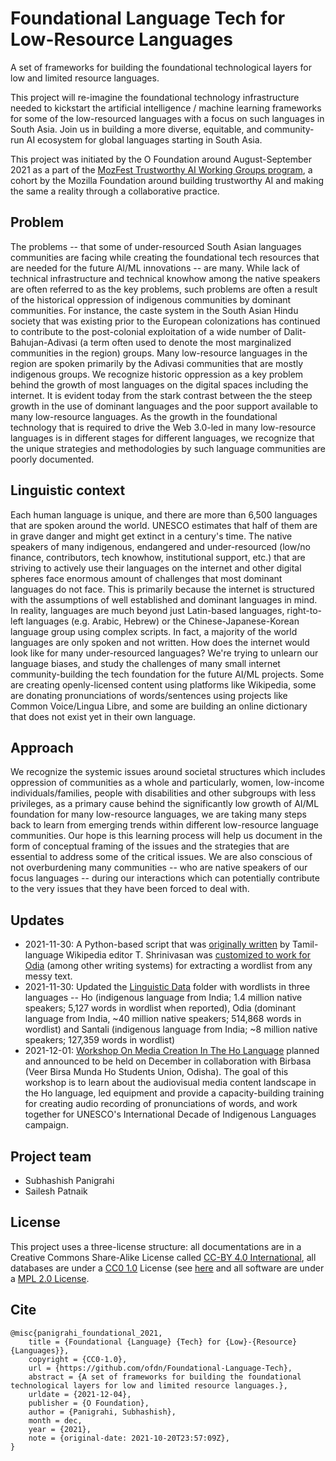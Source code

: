 # Foundational Language Tech for Low-Resource Languages
A set of frameworks for building the foundational technological layers for low and limited resource languages.

This project will re-imagine the foundational technology infrastructure needed to kickstart the artificial intelligence / machine learning frameworks for some of the low-resourced languages with a focus on such languages in South Asia. Join us in building a more diverse, equitable, and community-run AI ecosystem for global languages starting in South Asia.

This project was initiated by the O Foundation around August-September 2021 as a part of the [MozFest Trustworthy AI Working Groups program](https://web.archive.org/web/20210304203547/https://www.mozillafestival.org/en/get-involved/building-trustworthy-ai-working-group/), a cohort by the Mozilla Foundation around building trustworthy AI and making the same a reality through a collaborative practice.

## Problem
The problems -- that some of under-resourced South Asian languages communities are facing while creating the foundational tech resources that are needed for the future AI/ML innovations -- are many. While lack of technical infrastructure and technical knowhow among the native speakers are often referred to as the key problems, such problems are often a result of the historical oppression of indigenous communities by dominant communities. For instance, the caste system in the South Asian Hindu society that was existing prior to the European colonizations has continued to contribute to the post-colonial exploitation of a wide number of Dalit-Bahujan-Adivasi (a term often used to denote the most marginalized communities in the region) groups. Many low-resource languages in the region are spoken primarily by the Adivasi communities that are mostly indigenous groups. We recognize historic oppression as a key problem behind the growth of most languages on the digital spaces including the internet. It is evident today from the stark contrast between the the steep growth in the use of dominant languages and the poor support available to many low-resource languages. As the growth in the foundational technology that is required to drive the Web 3.0-led in many low-resource languages is in different stages for different languages, we recognize that the unique strategies and methodologies by such language communities are poorly documented.

## Linguistic context
Each human language is unique, and there are more than 6,500 languages that are spoken around the world. UNESCO estimates that half of them are in grave danger and might get extinct in a century's time. The native speakers of many indigenous, endangered and under-resourced (low/no finance, contributors, tech knowhow, institutional support, etc.) that are striving to actively use their languages on the internet and other digital spheres face enormous amount of challenges that most dominant languages do not face. This is primarily because the internet is structured with the assumptions of well established and dominant languages in mind. In reality, languages are much beyond just Latin-based languages, right-to-left languages (e.g. Arabic, Hebrew) or the Chinese-Japanese-Korean language group using complex scripts. In fact, a majority of the world languages are only spoken and not written. How does the internet would look like for many under-resourced languages? We're trying to unlearn our language biases, and study the challenges of many small internet community-building the tech foundation for the future AI/ML projects. Some are creating openly-licensed content using platforms like Wikipedia, some are donating pronunciations of words/sentences using projects like Common Voice/Lingua Libre, and some are building an online dictionary that does not exist yet in their own language.

## Approach
We recognize the systemic issues around societal structures which includes oppression of communities as a whole and particularly, women, low-income individuals/families, people with disabilities and other subgroups with less privileges, as a primary cause behind the significantly low growth of AI/ML foundation for many low-resource languages, we are taking many steps back to learn from emerging trends within different low-resource language communities. Our hope is this learning process will help us document in the form of conceptual framing of the issues and the strategies that are essential to address some of the critical issues. We are also conscious of not overburdening many communities -- who are native speakers of our focus languages -- during our interactions which can potentially contribute to the very issues that they have been forced to deal with.

## Updates
* 2021-11-30: A Python-based script that was [originally written](https://github.com/tshrinivasan/tamil-wikipedia-word-list) by Tamil-language Wikipedia editor T. Shrinivasan was [customized to work for Odia](https://github.com/ofdn/odia-wordlist-from-wikimedia-dump) (among other writing systems) for extracting a wordlist from any messy text.
* 2021-11-30: Updated the [Linguistic Data](https://github.com/ofdn/Foundational-Language-Tech/tree/main/data) folder with wordlists in three languages -- Ho (indigenous language from India; 1.4 million native speakers; 5,127 words in wordlist when reported), Odia (dominant language from India, ~40 million native speakers; 514,868 words in wordlist) and Santali (indigenous language from India; ~8 million native speakers; 127,359 words in wordlist)
* 2021-12-01: [Workshop On Media Creation In The Ho Language](https://en.iyil2019.org/events/workshop-on-media-creation-in-the-ho-language/) planned and announced to be held on December in collaboration with Birbasa (Veer Birsa Munda Ho Students Union, Odisha). The goal of this workshop is to learn about the audiovisual media content landscape in the Ho language, led equipment and provide a capacity-building training for creating audio recording of pronunciations of words, and work together for UNESCO's International Decade of Indigenous Languages campaign.

## Project team
* Subhashish Panigrahi
* Sailesh Patnaik

## License
This project uses a three-license structure: all documentations are in a Creative Commons Share-Alike License called [CC-BY 4.0 International](https://creativecommons.org/licenses/by/4.0/), all databases are under a [CC0 1.0](https://creativecommons.org/share-your-work/public-domain/cc0/) License (see [here](https://github.com/ofdn/Foundational-Language-Tech/blob/main/LICENSE) and all software are under a [MPL 2.0 License](https://www.mozilla.org/media/MPL/2.0/index.48a3fe23ed13.txt).

## Cite
```
@misc{panigrahi_foundational_2021,
	title = {Foundational {Language} {Tech} for {Low}-{Resource} {Languages}},
	copyright = {CC0-1.0},
	url = {https://github.com/ofdn/Foundational-Language-Tech},
	abstract = {A set of frameworks for building the foundational technological layers for low and limited resource languages.},
	urldate = {2021-12-04},
	publisher = {O Foundation},
	author = {Panigrahi, Subhashish},
	month = dec,
	year = {2021},
	note = {original-date: 2021-10-20T23:57:09Z},
}
```

